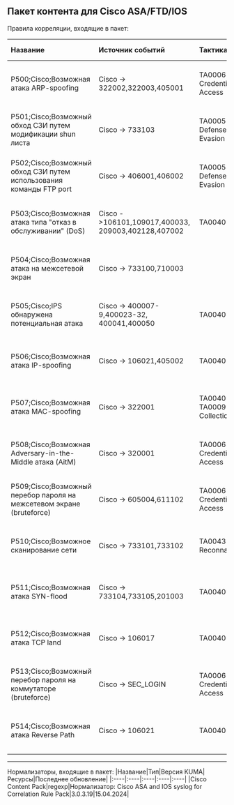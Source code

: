 ## Пакет контента для Cisco ASA/FTD/IOS

Правила корреляции, входящие в пакет:

|Название|Источник событий|Тактика MITRE|Техника MITRE|Реализация|Версия KUMA|
|:----|:----|:----|:----|:----|:----|
|P500;Cisco;Возможная атака ARP-spoofing|Cisco -> 322002,322003,405001|TA0006 Credential Access|T1557 Adversary-in-the-Middle|Для работы правила не требуется дополнительных настроек.|3.0.3.19|
|P501;Cisco;Возможный обход СЗИ путем модификации shun листа|Cisco -> 733103|TA0005 Defense Evasion|T1562 Impair Defenses|Для работы правила не требуется дополнительных настроек.|3.0.3.19|
|P502;Cisco;Возможный обход СЗИ путем использования команды FTP port|Cisco -> 406001,406002|TA0005 Defense Evasion|T1562 Impair Defenses|Для работы правила не требуется дополнительных настроек.|3.0.3.19|
|P503;Cisco;Возможная атака типа "отказ в обслуживании" (DoS)|Cisco ->106101,109017,400033,<br>209003,402128,407002|TA0040 Impact|T1499 Endpoint Denial of Service|Для работы правила не требуется дополнительных настроек.|3.0.3.19|
|P504;Cisco;Возможная атака на межсетевой экран|Cisco -> 733100,710003| | |Для работы правила не требуется дополнительных настроек.| |04-12-2024|3.0.3.19|
|P505;Cisco;IPS обнаружена потенциальная атака|Cisco -> 400007-9,400023-32,<br>400041,400050|TA0040 Impact|T1499 Endpoint Denial of Service|Для работы правила не требуется дополнительных настроек.|3.0.3.19|
|P506;Cisco;Возможная атака IP-spoofing|Cisco -> 106021,405002|TA0040 Impact|T1499 Endpoint Denial of Service|Для работы правила не требуется дополнительных настроек.|3.0.3.19|
|P507;Cisco;Возможная атака MAC-spoofing|Cisco -> 322001|TA0040 Impact<br>TA0009 Collection| |Для работы правила не требуется дополнительных настроек.|3.0.3.19|
|P508;Cisco;Возможная Adversary-in-the-Middle атака (AitM)|Cisco -> 320001|TA0006 Credential Access|T1557 Adversary-in-the-Middle|Для работы правила не требуется дополнительных настроек.|3.0.3.19|
|P509;Cisco;Возможный перебор пароля на межсетевом экране (bruteforce)|Cisco -> 605004,611102|TA0006 Credential Access|T1110 Brute Force|Для работы правила не требуется дополнительных настроек.|3.0.3.19|
|P510;Cisco;Возможное сканирование сети|Cisco -> 733101,733102|TA0043 Reconnaissance|T1595 Active Scanning|Для работы правила не требуется дополнительных настроек.|3.0.3.19|
|P511;Cisco;Возможная атака SYN-flood|Cisco -> 733104,733105,201003|TA0040 Impact|T1499 Endpoint Denial of Service|Для работы правила не требуется дополнительных настроек.|3.0.3.19|
|P512;Cisco;Возможная атака TCP land|Cisco -> 106017|TA0040 Impact|T1499 Endpoint Denial of Service|Для работы правила не требуется дополнительных настроек.|3.0.3.19|
|P513;Cisco;Возможный перебор пароля на коммутаторе (bruteforce)|Cisco -> SEC_LOGIN|TA0006 Credential Access|T1110 Brute Force|Для работы правила не требуется дополнительных настроек.|3.0.3.19|
|P514;Cisco;Возможная атака Reverse Path|Cisco -> 106021|TA0040 Impact|T1499 Endpoint Denial of Service|Для работы правила не требуется дополнительных настроек.|3.0.3.19|

---

Нормализаторы, входящие в пакет:
|Название|Тип|Версия KUMA|Ресурсы|Последнее обновление|
|:----|:----|:----|:----|:----|
|Cisco Content Pack|regexp|Нормализатор: Cisco ASA and IOS syslog for Correlation Rule Pack|3.0.3.19|15.04.2024|
